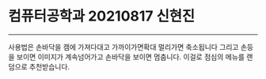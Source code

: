 # 컴퓨터공학과 20210817 신현진
----------------------
사용법은 손바닥을 캠에 가져다대고 가까이가면확대 멀리가면 축소됩니다 그리고 손등을 보이면 이미지가 계속넘어가고 손바닥을 보이면 멈춥니다. 이걸로 점심의 메뉴를 랜덤으로 추천받습니다.
